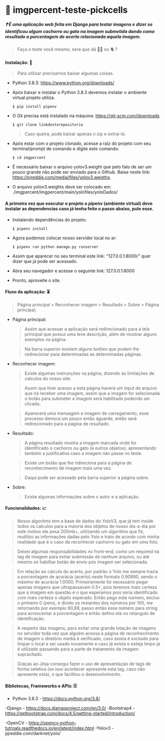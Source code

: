 # :camera_flash: imgpercent-teste-pickcells

##### :question: É uma aplicação web feita em Django para testar imagens e dizer se identificou algum cachorro ou gato na imagem submetida dando como resultado a porcentagem de acerto relacionada aquela imagem.

> Faça o teste você mesmo, será que dá :service_dog: ou :cat2: ?

#### Instalação: :floppy_disk:

> Para utilizar precisamos baixar algumas coisas.

- Python 3.8.3: https://www.python.org/downloads/

- Após baixar e instalar o Python 3.8.3 devemos instalar o ambiente virtual projeto utiliza.
  ```terminal
  $ pip install pipenv
  ```
 
 - O Git precisa está instalado na máquina: https://git-scm.com/downloads
	```terminal
	$ git clone linkdesterepositorio
	```
	> Caso queira, pode baixar apenas o zip e extrai-lo.
  
 - Após estar com o projeto clonado, acesse a raíz do projeto com seu terminal/prompt de comando e digite este comando:
    ```
    $ cd imgpercent
    ```
 - É necessário baixar o arquivo yolov3.weight que pelo fato de ser um pouco grande não pode ser enviado para o Github. Baixe neste link: https://pjreddie.com/media/files/yolov3.weigths.
 
 - O arquivo yolov3.weights deve ser colocado em: ./imgpercent/imgpercent/main/yolofiles/yoloDados/
 
 
 #### A primeira vez que executar o projeto o pipenv (ambiente virtual) deve instalar as dependencias caso já tenha feito o passo abaixo, pule esse.
 
 - Instalando dependências do projeto:
 
    ```
    $ pipenv install
    ```
- Agora podemos colocar nosso servidor local no ar:

    ```
    $ pipenv run python manage.py runserver
    ```
    
- Assim que aparecer no seu terminal este link: "127.0.0.1:8000/" quer dizer que já pode ser acessado.

- Abra seu navegador e acesse o seguinte link: 127.0.0.1:8000

- Pronto, aproveite o site.

#### Fluxo da aplicação: :hourglass_flowing_sand: 

> Página principal > Reconhecer imagem > Resultado > Sobre > Página principal;

- Página principal:

  > Assim que acessar a aplicação será redirecionado para a tela principal que possui uma leve descrição, além de mostrar alguns exemplos na página.

  > Na barra superior existem alguns botões que podem lhe redirecionar para determinadas as determinadas páginas.

- Reconhecer imagem:
  
  > Existe algumas instrunções na página, dizendo as limitações de calculos do nosso site.
  
  > Assim que tiver acesso a esta página haverá um input de arquivo que irá receber uma imagem, assim que a imagem for selecionada o botão para submeter a imagem será habilitado podendo ser clicado.
 
  > Aparecerá uma mensagem e imagem de carregamento, esse processo demora um pouco então aguarde, então será redirecionado para a página de resultado.
  
- Resultado:

  > A página resultado mostra a imagem marcada onde foi identificado o cachorro ou gato (e outros objetos), apresentando também a justificativa caso a imagem não passe no teste.
  
  > Existe um botão que lhe ridireciona para a página de reconhecimento de imagem mais uma vez.
  
  > Daqui pode ser acessado pela barra superior a página sobre.
  
- Sobre:

  > Existe algumas informações sobre o autor e a aplicação.
  
  
#### Funcionalidades: :chart_with_upwards_trend:

> Nosso algoritmo tem a base de dados do YoloV3, que já tem inside todos os calculos para a maioria dos objetos de nosso dia-a-dia por este motivo ele pesa 200mb+, utilizando um algoritmo que fiz, reutilizo as informações dadas pelo Yolo e trato de acordo com minha realidade que é o caso de reconhecer cachorro ou gato em uma foto.

> Deixei algumas responsabilidades no front-end, como um required na tag de imagem para evitar submissão de nenhum arquivo, ou até mesmo só habilitar botão de envio pós imagem ser selecionada.

> Em relação ao calculo do acerto, por padrão o Yolo me sempre trazia a porcentagem de acurácia (acerto) neste formato 0.90890, sendo o máximo de acurácia 1.0000. Primeiramente foi necessário pegar apenas imagens que ultrapassavam 0.5+, pois teremos mais certeza que a imagem em questão é o que esperamos pois seria identificado com mais certeza o objeto esperado. Então pego este número, excluo o primeiro 0 (zero), e divido os restantes dos números por 100, me retornando por exemplo 90,89, passo então esse número para string para acrescentar a porcentagem e então defino ela no retangulo de identificação.

> A respeito das imagens, para evitar uma grande lotação de imagens no servidor toda vez que alguém acessa a página de reconhecimento de imagem o diretório media é verificado, caso exista é excluido para limpar o local e ser usado novamente e caso já exista e esteja limpo já é utilizado passando para a parte de tratamento da imagem supracitado.

> Graças ao Jinja consegui fazer o uso de apresentação de tags de forma seletiva (se isso acontecer apresente esta tag, caso não apresente esta), o que facilitou o desenvolvimento.


#### Bibliotecas, Frameworks e APIs: :file_cabinet:
- Python 3.8.3 - https://docs.python.org/3.8/

-Django - https://docs.djangoproject.com/en/3.0/
-Bootstrap4 - https://getbootstrap.com/docs/4.5/getting-started/introduction/

-OpenCV - https://opencv-python-tutroals.readthedocs.io/en/latest/index.html
-Yolov3 - pjreddie.com/darknet/yolo/
